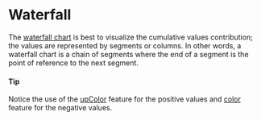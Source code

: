 # Waterfall
The [waterfall chart](https://api.highcharts.com/highcharts/plotOptions.waterfall) is best to visualize the cumulative values contribution; the values are represented by segments or columns. In other words, a waterfall chart is a chain of segments where the end of a segment is the point of reference to the next segment.

####  Tip
Notice the use of the [upColor](http://api.highcharts.com/highcharts/plotOptions.waterfall.upColor) feature for the positive values and [color](http://api.highcharts.com/highcharts/plotOptions.waterfall.color) feature for the negative values.